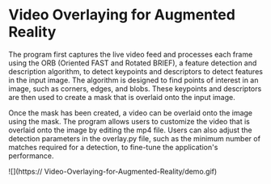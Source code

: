 #  Video Overlaying for Augmented Reality
The program first captures the live video feed and processes each frame using the ORB (Oriented FAST and Rotated BRIEF), a feature detection and description algorithm, to detect keypoints and descriptors to detect features in the input image. The algorithm is designed to find points of interest in an image, such as corners, edges, and blobs. These keypoints and descriptors are then used to create a mask that is overlaid onto the input image.

Once the mask has been created, a video can be overlaid onto the image using the mask. The program allows users to customize the video that is overlaid onto the image by editing the mp4 file. Users can also adjust the detection parameters in the overlay.py file, such as the minimum number of matches required for a detection, to fine-tune the application's performance.

![](https://
Video-Overlaying-for-Augmented-Reality/demo.gif)
